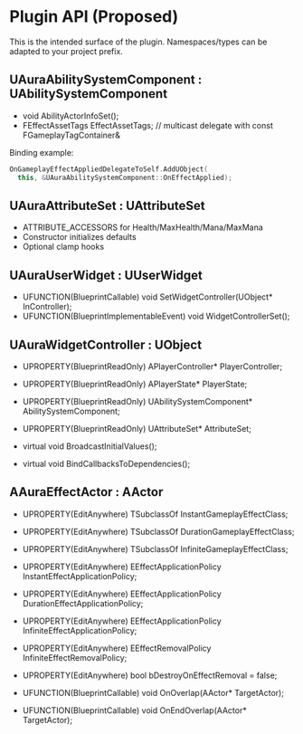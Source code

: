 # Plugin API (Proposed)

This is the intended surface of the plugin. Namespaces/types can be adapted to your project prefix.

## UAuraAbilitySystemComponent : UAbilitySystemComponent

- void AbilityActorInfoSet();
- FEffectAssetTags EffectAssetTags; // multicast delegate with const FGameplayTagContainer&

Binding example:
```cpp
OnGameplayEffectAppliedDelegateToSelf.AddUObject(
  this, &UAuraAbilitySystemComponent::OnEffectApplied);
```

## UAuraAttributeSet : UAttributeSet

- ATTRIBUTE_ACCESSORS for Health/MaxHealth/Mana/MaxMana
- Constructor initializes defaults
- Optional clamp hooks

## UAuraUserWidget : UUserWidget

- UFUNCTION(BlueprintCallable) void SetWidgetController(UObject* InController);
- UFUNCTION(BlueprintImplementableEvent) void WidgetControllerSet();

## UAuraWidgetController : UObject

- UPROPERTY(BlueprintReadOnly) APlayerController* PlayerController;
- UPROPERTY(BlueprintReadOnly) APlayerState* PlayerState;
- UPROPERTY(BlueprintReadOnly) UAbilitySystemComponent* AbilitySystemComponent;
- UPROPERTY(BlueprintReadOnly) UAttributeSet* AttributeSet;

- virtual void BroadcastInitialValues();
- virtual void BindCallbacksToDependencies();

## AAuraEffectActor : AActor

- UPROPERTY(EditAnywhere) TSubclassOf<UGameplayEffect> InstantGameplayEffectClass;
- UPROPERTY(EditAnywhere) TSubclassOf<UGameplayEffect> DurationGameplayEffectClass;
- UPROPERTY(EditAnywhere) TSubclassOf<UGameplayEffect> InfiniteGameplayEffectClass;

- UPROPERTY(EditAnywhere) EEffectApplicationPolicy InstantEffectApplicationPolicy;
- UPROPERTY(EditAnywhere) EEffectApplicationPolicy DurationEffectApplicationPolicy;
- UPROPERTY(EditAnywhere) EEffectApplicationPolicy InfiniteEffectApplicationPolicy;

- UPROPERTY(EditAnywhere) EEffectRemovalPolicy InfiniteEffectRemovalPolicy;
- UPROPERTY(EditAnywhere) bool bDestroyOnEffectRemoval = false;

- UFUNCTION(BlueprintCallable) void OnOverlap(AActor* TargetActor);
- UFUNCTION(BlueprintCallable) void OnEndOverlap(AActor* TargetActor);